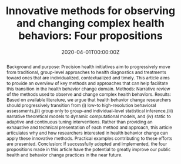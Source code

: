 ---
abstract: "Background and purpose:
Precision health initiatives aim to progressively move from traditional, group-level approaches to health diagnostics and treatments toward ones that are individualized, contextualized and timely. This article aims to provide an overview of key methods and approaches that can help facilitate this transition in the health behavior change domain.
Methods: Narrative review of the methods used to observe and change complex health behaviors.
Results: Based on available literature, we argue that health behavior change researchers should progressively transition from (i) low-to high-resolution behavioral assessments,(ii) group only to group-and individual-level statistical inference,(iii) narrative theoretical models to dynamic computational models, and (iv) static to adaptive and continuous tuning interventions. Rather than providing an exhaustive and technical presentation of each method and approach, this article articulates why and how researchers interested in health behavior change can apply these innovative methods. Practical examples contributing to these efforts are presented.
Conclusion: If successfully adopted and implemented, the four propositions made in this article have the potential to greatly improve our public health and behavior change practices in the near future."
authors: 
- Olga Perski
- Guillaume Chevance
- Eric Hekler
date: "2020-04-01T00:00:00Z"
doi: ""
featured: false
image:
  caption: ""
  focal_point: ""
  preview_only: false
projects: ""
publication: Translational Behavioral Medicine
publication_short: ""
publication_types:
- "2"
publishDate: ""
slides: ""
summary: ""
tags:
title: "Innovative methods for observing and changing complex health behaviors: Four propositions"
url_code: ""
url_dataset: ""
url_pdf: "https://doi.org/10.1093/tbm/ibaa026"
url_poster: ""
url_project: ""
url_slides: ""
url_source: ""
url_video: ""
---